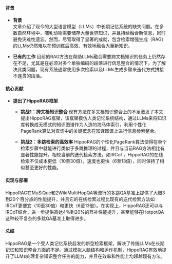 #### 背景
- **背景**       
    文章介绍了现今的大型语言模型（LLMs）中长期记忆系统的缺失问题。在多数自然环境中，哺乳动物需要储存大量世界知识，并且持续融合新信息，同时避免灾难性遗忘。然而，尽管取得了显著的成就，包含检索增强生成（RAG）的LLMs仍然难以在预训练后高效、有效地融合大量新知识。

- **已有的工作**
    目前的RAG方法在帮助LLMs融合需要跨文档知识的任务上仍然存在不足，尤其是在必须对多个单独编码的段落进行信息整合的情况下。为了解决此类问题，现有系统通常使用多次检索以及LLMs生成步骤来迭代方式拼接不连贯的段落。

#### 核心贡献
- **提出了HippoRAG框架**
    - **挑战1：跨文档知识整合**
        现有方法在多文档知识整合上的不足激发了本文提出HippoRAG框架，该框架模仿人类记忆系统结构，通过LLMs来将知识库转换成无模式的知识图谱作为人造的海马体索引，利用个性化PageRank算法对查询中的关键概念在知译图谱上进行信息检索整合。

    - **挑战2：多跳检索的高效率**
        HippoRAG的个性化PageRank算法使得在单个检索步骤中就能进行类似于多跳推理的过程，并且与当前RAG方法相比有显著性能提升。相较当前的迭代检索方法，如IRCoT，HippoRAG的在线检索不仅成本更低（10至30倍），速度也更快（6至13倍），同时保持了相似甚至更好的性能。
    
#### 实现与部署
HippoRAG在MuSiQue和2WikiMultiHopQA等流行的多跳QA基准上提供了大概3到20个百分点的性能提升，并且它的在线检索过程比现有的迭代检索方法如IRCoT更便宜（10至30倍）和更快（6至13倍）。在实现上，HippoRAG还可以与IRCoT结合，进一步提供高达4%到20%的互补性能提升，甚至能够在HotpotQA这种较不复杂的多跳QA基准上取得进步。

#### 总结
HippoRAG是一个受人类记忆系统启发的新型检索框架，解决了传统LLMs在长期记忆和知识整合方面的不足。通过模拟人脑结构和运作机制，HippoRAG有效地提升了LLMs处理复杂知识整合任务的能力，并且在效率和性能上均超越现有方法。